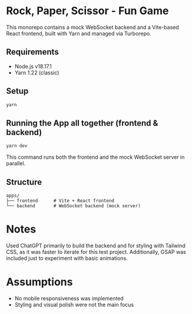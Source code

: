 # Rock, Paper, Scissor - Fun Game

This monorepo contains a mock WebSocket backend and a Vite-based React frontend, built with Yarn and managed via Turborepo.

## Requirements

- Node.js v18.17.1
- Yarn 1.22 (classic)

## Setup

```bash
yarn
```

## Running the App all together (frontend & backend)

```bash
yarn dev
```

This command runs both the frontend and the mock WebSocket server in parallel.

## Structure

```
apps/
├── frontend      # Vite + React frontend
└── backend       # WebSocket backend (mock server)
```

# Notes
Used ChatGPT primarily to build the backend and for styling with Tailwind CSS, as it was faster to iterate for this test project. Additionally, GSAP was included just to experiment with basic animations.

# Assumptions
- No mobile responsiveness was implemented
- Styling and visual polish were not the main focus